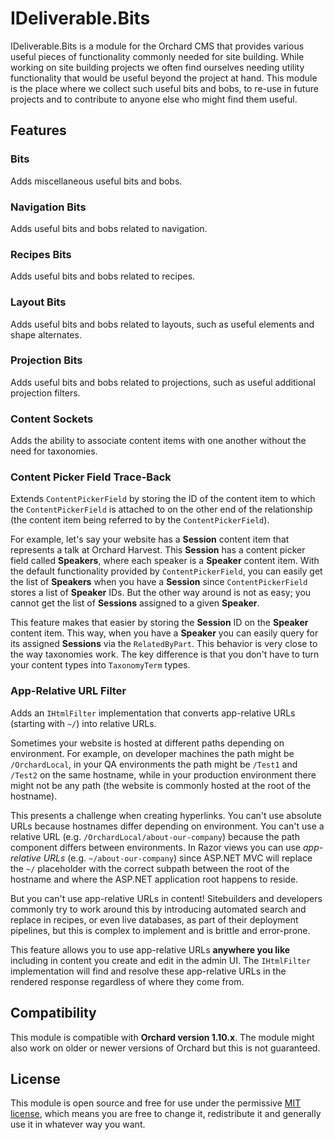 # IDeliverable.Bits

IDeliverable.Bits is a module for the Orchard CMS that provides various useful pieces of functionality commonly needed for site building. While working on site building projects we often find ourselves needing utility functionality that would be useful beyond the project at hand. This module is the place where we collect such useful bits and bobs, to re-use in future projects and to contribute to anyone else who might find them useful.

## Features

### Bits

Adds miscellaneous useful bits and bobs.

### Navigation Bits

Adds useful bits and bobs related to navigation.

### Recipes Bits

Adds useful bits and bobs related to recipes.

### Layout Bits

Adds useful bits and bobs related to layouts, such as useful elements and shape alternates.

### Projection Bits

Adds useful bits and bobs related to projections, such as useful additional projection filters.

### Content Sockets

Adds the ability to associate content items with one another without the need for taxonomies.

### Content Picker Field Trace-Back

Extends `ContentPickerField` by storing the ID of the content item to which the `ContentPickerField` is attached to on the other end of the relationship (the content item being referred to by the `ContentPickerField`).

For example, let's say your website has a **Session** content item that represents a talk at Orchard Harvest. This **Session** has a content picker field called **Speakers**, where each speaker is a **Speaker** content item. With the default functionality provided by `ContentPickerField`, you can easily get the list of **Speakers** when you have a **Session** since `ContentPickerField` stores a list of **Speaker** IDs. But the other way around is not as easy; you cannot get the list of **Sessions** assigned to a given **Speaker**.

This feature makes that easier by storing the **Session** ID on the **Speaker** content item. This way, when you have a **Speaker** you can easily query for its assigned **Sessions** via the `RelatedByPart`. This behavior is very close to the way taxonomies work. The key difference is that you don't have to turn your content types into `TaxonomyTerm` types.

### App-Relative URL Filter

Adds an `IHtmlFilter` implementation that converts app-relative URLs (starting with `~/`) into relative URLs.

Sometimes your website is hosted at different paths depending on environment. For example, on developer machines the path might be `/OrchardLocal`, in your QA environments the path might be `/Test1` and `/Test2` on the same hostname, while in your production environment there might not be any path (the website is commonly hosted at the root of the hostname).

This presents a challenge when creating hyperlinks. You can't use absolute URLs because hostnames differ depending on environment. You can't use a relative URL (e.g. `/OrchardLocal/about-our-company`) because the path component differs between environments. In Razor views you can use *app-relative URLs* (e.g. `~/about-our-company`) since ASP.NET MVC will replace the `~/` placeholder with the correct subpath between the root of the hostname and where the ASP.NET application root happens to reside.

But you can't use app-relative URLs in content! Sitebuilders and developers commonly try to work around this by introducing automated search and replace in recipes, or even live databases, as part of their deployment pipelines, but this is complex to implement and is brittle and error-prone.

This feature allows you to use app-relative URLs **anywhere you like** including in content you create and edit in the admin UI. The `IHtmlFilter` implementation will find and resolve these app-relative URLs in the rendered response regardless of where they come from.

## Compatibility

This module is compatible with **Orchard version 1.10.x**. The module might also work on older or newer versions of Orchard but this is not guaranteed.

## License

This module is open source and free for use under the permissive [MIT license](https://opensource.org/licenses/MIT), which means you are free to change it, redistribute it and generally use it in whatever way you want.